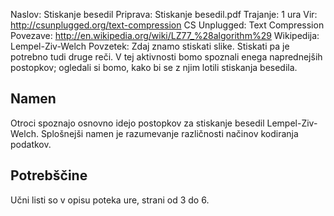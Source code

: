 Naslov: Stiskanje besedil
Priprava: Stiskanje besedil.pdf
Trajanje: 1 ura
Vir: 
    http://csunplugged.org/text-compression CS Unplugged: Text Compression
Povezave:
	http://en.wikipedia.org/wiki/LZ77_%28algorithm%29 Wikipedija: Lempel-Ziv-Welch
Povzetek:
	Zdaj znamo stiskati slike. Stiskati pa je potrebno tudi druge reči.
	V tej aktivnosti bomo spoznali enega naprednejših postopkov; ogledali
	si bomo, kako bi se z njim lotili stiskanja besedila.

Namen
-----

Otroci spoznajo osnovno idejo postopkov za stiskanje besedil Lempel-Ziv-Welch. Splošnejši namen je razumevanje različnosti načinov kodiranja podatkov.

Potrebščine
-----------

Učni listi so v opisu poteka ure, strani od 3 do 6.